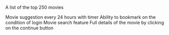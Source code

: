 A list of the top 250 movies

Movie suggestion every 24 hours with timer
Ability to bookmark on the condition of login
Movie search feature
Full details of the movie by clicking on the continue button


